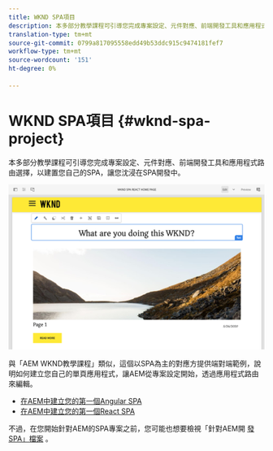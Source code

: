 ```yaml
---
title: WKND SPA項目
description: 本多部分教學課程可引導您完成專案設定、元件對應、前端開發工具和應用程式路由選擇，以利使用React和Angular來建置您自己的SPA，讓您沈浸在SPA開發中。
translation-type: tm+mt
source-git-commit: 0799a817095558edd49b53ddc915c9474181fef7
workflow-type: tm+mt
source-wordcount: '151'
ht-degree: 0%

---
```



# WKND SPA項目 {#wknd-spa-project}

本多部分教學課程可引導您完成專案設定、元件對應、前端開發工具和應用程式路由選擇，以建置您自己的SPA，讓您沈浸在SPA開發中。

![WKND SPA項目](assets/wknd-spa-project.png)

與「AEM WKND教學課程」類似，這個以SPA為主的對應方提供端對端範例，說明如何建立您自己的單頁應用程式，讓AEM從專案設定開始，透過應用程式路由來編輯。

* [在AEM中建立您的第一個Angular SPA](https://docs.adobe.com/content/help/en/experience-manager-learn/spa-angular-tutorial/overview.html)
* [在AEM中建立您的第一個React SPA](https://docs.adobe.com/content/help/en/experience-manager-learn/spa-react-tutorial/overview.html)

不過，在您開始針對AEM的SPA專案之前，您可能也想要檢視「針對AEM開 [發SPA」檔案](developing.md) 。
